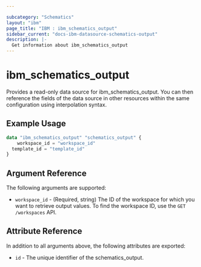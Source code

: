 ```yaml
---

subcategory: "Schematics"
layout: "ibm"
page_title: "IBM : ibm_schematics_output"
sidebar_current: "docs-ibm-datasource-schematics-output"
description: |-
  Get information about ibm_schematics_output
---
```


# ibm\_schematics_output

Provides a read-only data source for ibm_schematics_output. You can then reference the fields of the data source in other resources within the same configuration using interpolation syntax.

## Example Usage

```terraform
data "ibm_schematics_output" "schematics_output" {
	workspace_id = "workspace_id"
  template_id = "template_id"
}
```

## Argument Reference

The following arguments are supported:

* `workspace_id` - (Required, string) The ID of the workspace for which you want to retrieve output values. To find the workspace ID, use the `GET /workspaces` API.

## Attribute Reference

In addition to all arguments above, the following attributes are exported:

* `id` - The unique identifier of the schematics_output.
